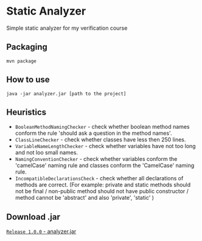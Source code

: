 # Static Analyzer
Simple static analyzer for my verification course

## Packaging
`mvn package`

## How to use
`java -jar analyzer.jar [path to the project]`

## Heuristics
- `BooleanMethodNamingChecker` - check whether boolean method names conform the rule 'should ask a question in the method names'.
- `ClassLineChecker` - check whether classes have less then 250 lines.
- `VariableNameLengthChecker` - check whether variables have not too long and not loo small names.
- `NamingConventionChecker` - check whether variables conform the 'camelCase' naming rule and classes conform the 'CamelCase' naming rule.
- `IncompatibleDeclarationsCheck` - check whether all declarations of methods are correct.
(For example: private and static methods should not be final /
non-public method should not have public constructor /
method cannot be 'abstract' and also 'private', 'static' )

## Download .jar
[`Release 1.0.0` - analyzer.jar](https://github.com/rugpanov/simple-static-analyzer/releases/download/1.0.0/analyzer.jar)
